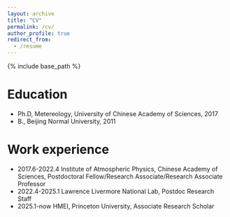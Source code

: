 ```yaml
---
layout: archive
title: "CV"
permalink: /cv/
author_profile: true
redirect_from:
  - /resume
---
```


{% include base_path %}

Education
======
* Ph.D, Metereology, University of Chinese Academy of Sciences, 2017
* B., Beijing Normal University, 2011

Work experience
======
* 2017.6-2022.4 Institute of Atmospheric Physics, Chinese Academy of Sciences, Postdoctoral Fellow/Research Associate/Research Associate Professor
* 2022.4-2025.1 Lawrence Livermore National Lab, Postdoc Research Staff
* 2025.1-now        HMEI, Princeton University, Associate Research Scholar
  
